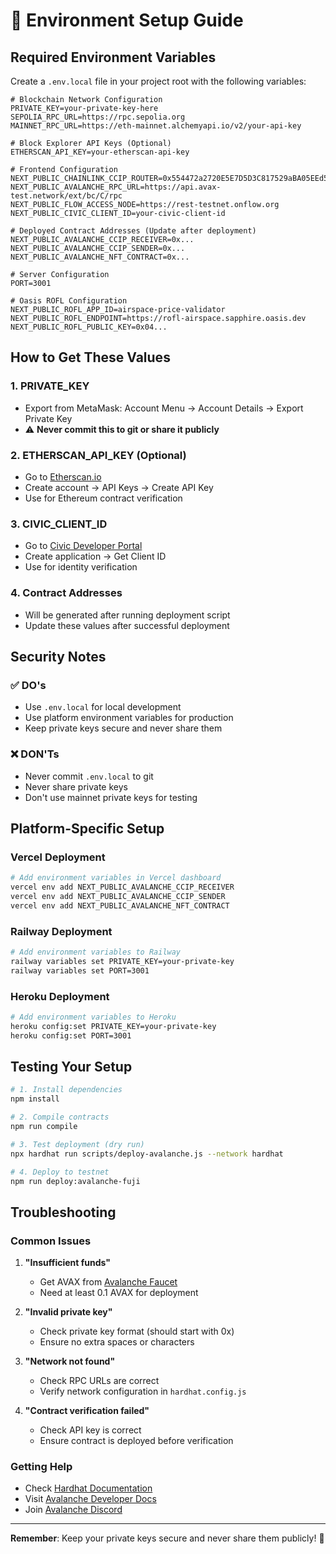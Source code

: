 # 🔧 Environment Setup Guide

## Required Environment Variables

Create a `.env.local` file in your project root with the following variables:

```env
# Blockchain Network Configuration
PRIVATE_KEY=your-private-key-here
SEPOLIA_RPC_URL=https://rpc.sepolia.org
MAINNET_RPC_URL=https://eth-mainnet.alchemyapi.io/v2/your-api-key

# Block Explorer API Keys (Optional)
ETHERSCAN_API_KEY=your-etherscan-api-key

# Frontend Configuration
NEXT_PUBLIC_CHAINLINK_CCIP_ROUTER=0x554472a2720E5E7D5D3C817529aBA05EEd5F82D8
NEXT_PUBLIC_AVALANCHE_RPC_URL=https://api.avax-test.network/ext/bc/C/rpc
NEXT_PUBLIC_FLOW_ACCESS_NODE=https://rest-testnet.onflow.org
NEXT_PUBLIC_CIVIC_CLIENT_ID=your-civic-client-id

# Deployed Contract Addresses (Update after deployment)
NEXT_PUBLIC_AVALANCHE_CCIP_RECEIVER=0x...
NEXT_PUBLIC_AVALANCHE_CCIP_SENDER=0x...
NEXT_PUBLIC_AVALANCHE_NFT_CONTRACT=0x...

# Server Configuration
PORT=3001

# Oasis ROFL Configuration
NEXT_PUBLIC_ROFL_APP_ID=airspace-price-validator
NEXT_PUBLIC_ROFL_ENDPOINT=https://rofl-airspace.sapphire.oasis.dev
NEXT_PUBLIC_ROFL_PUBLIC_KEY=0x04...
```

## How to Get These Values

### 1. **PRIVATE_KEY**

- Export from MetaMask: Account Menu → Account Details → Export Private Key
- ⚠️ **Never commit this to git or share it publicly**

### 2. **ETHERSCAN_API_KEY** (Optional)

- Go to [Etherscan.io](https://etherscan.io)
- Create account → API Keys → Create API Key
- Use for Ethereum contract verification

### 3. **CIVIC_CLIENT_ID**

- Go to [Civic Developer Portal](https://civic.me)
- Create application → Get Client ID
- Use for identity verification

### 4. **Contract Addresses**

- Will be generated after running deployment script
- Update these values after successful deployment

## Security Notes

### ✅ **DO's**

- Use `.env.local` for local development
- Use platform environment variables for production
- Keep private keys secure and never share them

### ❌ **DON'Ts**

- Never commit `.env.local` to git
- Never share private keys
- Don't use mainnet private keys for testing

## Platform-Specific Setup

### **Vercel Deployment**

```bash
# Add environment variables in Vercel dashboard
vercel env add NEXT_PUBLIC_AVALANCHE_CCIP_RECEIVER
vercel env add NEXT_PUBLIC_AVALANCHE_CCIP_SENDER
vercel env add NEXT_PUBLIC_AVALANCHE_NFT_CONTRACT
```

### **Railway Deployment**

```bash
# Add environment variables to Railway
railway variables set PRIVATE_KEY=your-private-key
railway variables set PORT=3001
```

### **Heroku Deployment**

```bash
# Add environment variables to Heroku
heroku config:set PRIVATE_KEY=your-private-key
heroku config:set PORT=3001
```

## Testing Your Setup

```bash
# 1. Install dependencies
npm install

# 2. Compile contracts
npm run compile

# 3. Test deployment (dry run)
npx hardhat run scripts/deploy-avalanche.js --network hardhat

# 4. Deploy to testnet
npm run deploy:avalanche-fuji
```

## Troubleshooting

### **Common Issues**

1. **"Insufficient funds"**

   - Get AVAX from [Avalanche Faucet](https://faucet.avax.network/)
   - Need at least 0.1 AVAX for deployment

2. **"Invalid private key"**

   - Check private key format (should start with 0x)
   - Ensure no extra spaces or characters

3. **"Network not found"**

   - Check RPC URLs are correct
   - Verify network configuration in `hardhat.config.js`

4. **"Contract verification failed"**
   - Check API key is correct
   - Ensure contract is deployed before verification

### **Getting Help**

- Check [Hardhat Documentation](https://hardhat.org/docs)
- Visit [Avalanche Developer Docs](https://docs.avax.network/)
- Join [Avalanche Discord](https://discord.gg/avalanche)

---

**Remember**: Keep your private keys secure and never share them publicly! 🔐
